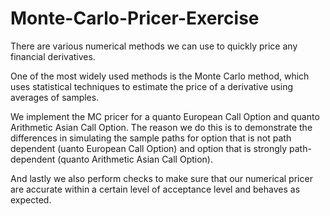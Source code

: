 # Monte-Carlo-Pricer-Exercise
There are various numerical methods we can use to quickly price any financial derivatives.

One of the most widely used methods is the Monte Carlo method, which uses statistical techniques to estimate the price of a derivative using averages of samples.

We implement the MC pricer for a quanto European Call Option and quanto Arithmetic Asian Call Option. The reason we do this is to demonstrate the differences in simulating the sample paths for option that is not path dependent (uanto European Call Option) and option that is strongly path-dependent (quanto Arithmetic Asian Call Option).

And lastly we also perform checks to make sure that our numerical pricer are accurate within a certain level of acceptance level and behaves as expected.
